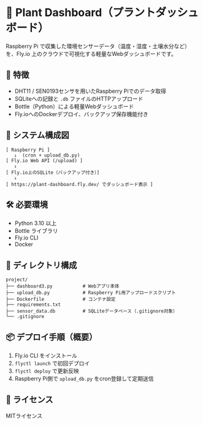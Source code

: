 # 🌿 Plant Dashboard（プラントダッシュボード）

Raspberry Pi で収集した環境センサーデータ（温度・湿度・土壌水分など）を、Fly.io 上のクラウドで可視化する軽量なWebダッシュボードです。

## 🔧 特徴

- DHT11 / SEN0193センサを用いたRaspberry Piでのデータ取得
- SQLiteへの記録と `.db` ファイルのHTTPアップロード
- Bottle（Python）による軽量Webダッシュボード
- Fly.ioへのDockerデプロイ、バックアップ保存機能付き

## 🚀 システム構成図

```
[ Raspberry Pi ]
   ↓  (cron + upload_db.py)
[ Fly.io Web API (/upload) ]
   ↓
[ Fly.io上のSQLite（バックアップ付き）]
   ↓
[ https://plant-dashboard.fly.dev/ でダッシュボード表示 ]
```

## 🛠 必要環境

- Python 3.10 以上
- Bottle ライブラリ
- Fly.io CLI
- Docker

## 📁 ディレクトリ構成

```
project/
├── dashboard3.py           # Webアプリ本体
├── upload_db.py            # Raspberry Pi用アップロードスクリプト
├── Dockerfile              # コンテナ設定
├── requirements.txt
├── sensor_data.db          # SQLiteデータベース（.gitignore対象）
└── .gitignore
```

## 📦 デプロイ手順（概要）

1. Fly.io CLI をインストール
2. `flyctl launch` で初回デプロイ
3. `flyctl deploy` で更新反映
4. Raspberry Pi側で `upload_db.py` をcron登録して定期送信

## 📜 ライセンス

MITライセンス